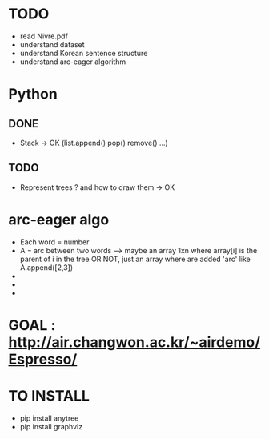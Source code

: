 # TODO
 + read Nivre.pdf
 + understand dataset
 + understand Korean sentence structure
 + understand arc-eager algorithm

# Python
## DONE
 + Stack -> OK (list.append() pop() remove() ...)
 
## TODO
 + Represent trees ? and how to draw them -> OK

# arc-eager algo
 + Each word = number
 + A = arc between two words --> maybe an array 1xn where array[i] is the parent of i in the tree
 OR NOT, just an array where are added 'arc' like A.append([2,3])
 + 
 + 
 + 

# GOAL : http://air.changwon.ac.kr/~airdemo/Espresso/

# TO INSTALL
 + pip install anytree
 + pip install graphviz
